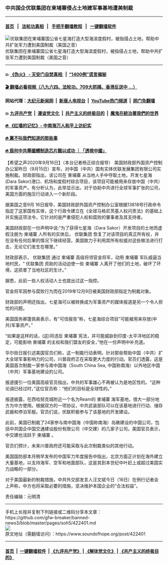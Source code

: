 ### 中共国企优联集团在柬埔寨侵占土地建军事基地遭美制裁
------------------------

#### [首页](https://github.com/gfw-breaker/banned-news3/blob/master/README.md) &nbsp;&nbsp;|&nbsp;&nbsp; [法轮功真相](https://github.com/begood0513/basic/blob/master/README.md)  &nbsp;&nbsp;|&nbsp;&nbsp; [手把手翻墙教程](https://github.com/gfw-breaker/guides/wiki)  &nbsp;&nbsp;|&nbsp;&nbsp; [一键翻墙软件](https://github.com/gfw-breaker/nogfw/blob/master/README.md)  



<div><img alt="优联集团在柬埔寨国公省七星海打造大型海滨度假村，被指侵占土地，帮助中共扩张军力遭到美国制裁（美国之音）" src="https://img.soundofhope.org/2020-09/youmei-1600265074348.png"/>
<br/><figcaption class="caption">
 优联集团在柬埔寨国公省七星海打造大型海滨度假村，被指侵占土地，帮助中共扩张军力遭到美国制裁（美国之音）
</figcaption></div><hr/>

#### 💥 [《伪火》 - 天安门自焚真相 ](http://158.247.195.190:10000/videos/blog/weihuo.html)&nbsp; |&nbsp; [“1400例”谎言揭秘  ](http://158.247.195.190:10000/videos/blog/jiexi1400.html)

#### [ 🎬  翻墙必看视频（八九六四、法轮功、709大抓捕、香港反送中 ...）](https://github.com/gfw-breaker/links/blob/master/banned.md)

#### 网站代理：[大纪元新闻网](http://158.247.195.190:10080/gb/) &nbsp;|&nbsp; [新唐人电视台](http://158.247.195.190:8808/gb/)  &nbsp;|&nbsp; [YouTube热门频道](http://158.247.195.190/youtube.html) &nbsp;|&nbsp; [网门免翻墙](http://158.247.195.190:11000/show.aspx?name=ogHome)

#### 💥 [九评共产党](http://158.247.195.190:10000/videos/res/jiuping/)&nbsp; |&nbsp; [漫谈党文化](http://158.247.195.190:10000/videos/res/mtdwh/)&nbsp; |&nbsp; [共产主义的终极目的](http://158.247.195.190:10000/videos/res/zjmd/)&nbsp; |&nbsp; [魔鬼在統治著我們的世界](http://158.247.195.190:10000/videos/res/TheSpecter/)  

#### [ 🔥  《红墙的记忆》- 中南海万人和平上访纪实](http://158.247.195.190:10000/videos/news/../legend/index.html)

#### [ 🔥  黨不叫我們知道的那些事](http://158.247.195.190:10000/videos/news/truth02.html)

#### [ 🔥  爲何中共舉國體制造芯片難以成功 ｜「透視中國」](http://158.247.195.190:10000/videos/news/don03.html)

<div><div class="Content__Wrapper sc-1bvya0-0 grZQxZ">
 <p class="meta-top">
  <span class="meta">
   【希望之声2020年9月16日】（本台记者杨正综合报导）
  </span>
  美国财政部外国资产控制办公室昨日（9月15日）宣布，对中国（中共）国有实体优联发展集团有限公司实施制裁。财政部指出，该公司在
  <ok href="/term/11660">
   柬埔寨
  </ok>
  从当地人手中夺取土地，开发七星海(Dara Sakor)港口、机场和度假村综合项目，该项目可能被用来存放中国（中共）的军事资产。有分析认为，此举显示出，对于协助中共进行全球军事扩张的公司，美国方面的施压行动进入一个新阶段。
 </p>
 <p>
  据美国之音9月 16日报导，美国财政部外国资产控制办公室根据13818号行政命令指定了这家国有实体，这个行政令建立在《全球马格尼茨基人权问责法》的基础上并实施这项法令，它针对的是严重侵犯人权和腐败的肇事者及其支持者。
 </p>
 <div class="AD_Embed__Wrap-sc-1xslmin-0 igMuqX module desktop">
  <div>
  </div>
 </div>
 <p>
  美国财政部在一份声明中说:“为了获得七星海（Dara Sakor）开发项目的土地而虚假注册为
  <ok href="/term/11660">
   柬埔寨
  </ok>
  人所有的实体后，
  <ok href="/term/376768">
   优联集团
  </ok>
  恢复了对该项目的真正所有权，并在没有任何后果的情况下继续经营。美国致力于利用其所有权威对这些做法进行打击，无论它们发生在哪里。”
 </p>
 <p>
  财政部表示，
  <ok href="/term/376768">
   优联集团
  </ok>
  通过
  <ok href="/term/11660">
   柬埔寨
  </ok>
  高级将领官金将军，动用
  <ok href="/term/11660">
   柬埔寨
  </ok>
  军队威逼当地村民，“
  <ok href="/term/376768">
   优联集团
  </ok>
  资助的活动迫使一些
  <ok href="/term/11660">
   柬埔寨
  </ok>
  人离开了他们的土地，破坏了环境，这损害了当地社区的生计。”
 </p>
 <p>
  据悉，此前一些人权活动人士也提出过这一指控。
 </p>
 <p>
  官金将军因参与腐败行为而在2019年12月9日被美国财政部指定为制裁对象。
 </p>
 <p>
  财政部的声明还指出，七星海可以被转换成为军事资产的媒体报道是另一个令人担忧的问题。
 </p>
 <p>
  美国国务卿蓬佩奥表示，有“可信报告”称，七星海综合项目“可能被用来存放(中共)军事资产。”
 </p>
 <p>
  “如果是这样的话，(这)将违反
  <ok href="/term/11660">
   柬埔寨
  </ok>
  宪法，并可能威胁到印度-太平洋地区的稳定，可能影响
  <ok href="/term/11660">
   柬埔寨
  </ok>
  的主权和我们盟友的安全，”他在一份声明中补充道。
 </p>
 <p>
  华尔街日报引述美国官员们称，这一制裁行动表明，针对那些帮助中国（中共）扩大全球军事影响力的公司，川普政府正在采取更大力度的行动。官员们透露，这是美国首次制裁一家参与南中国海（South China Sea, 中国称南海）以外地区中国（中共）军事基地建设的公司。
 </p>
 <p>
  报道援引一位美国高级官员指出，中共的军事雄心不再被认为是地区性的。“这种论调已经过时，”这位官员称：“他们的目标是全球性的。”
 </p>
 <p>
  报道披露，在西哈努克城附近一个名为Ream的
  <ok href="/term/11660">
   柬埔寨
  </ok>
  海军基地，很大一部分地方为中方使用。根据双方的一项协议，中共武装部队可以在该基地进行行动、储存武器和停泊军舰。官员们说，优联积极参与了该基地的开发建设。
 </p>
 <p>
  此前，美国已制裁了24家参与南中国海（中国称南海）岛礁建设的中国公司，包括中共国企中国交通建设股份有限公司（中交建）的几家子公司。美国官员表示，中交建也活跃于
  <ok href="/term/11660">
   柬埔寨
  </ok>
  。
 </p>
 <p>
  官员们预计，未来川普政府还可能采取与此次制裁类似的其他行动。
 </p>
 <p>
  美国国防部本月稍早发布的中国军力年度报告中指出，北京方面正计划在海外建立大量基地，以支持海军、空军和地面部队，这是其到本世纪中叶赶上或超过美国实力战略的一部分。
 </p>
 <p>
  对于美国最新的制裁措施，中共外交部发言人汪文斌今日（16日）在例行记者会上声称，中方也将采取必要的措施，坚决维护本国企业的“合法权益”。
 </p>
 <p class="meta-btm">
  责任编辑：元明清
 </p>
</div>
</div>
<hr/>
手机上长按并复制下列链接或二维码分享本文章：<br/>
https://github.com/gfw-breaker/banned-news3/blob/master/pages/soh5/422401.md <br/>
<a href='https://github.com/gfw-breaker/banned-news3/blob/master/pages/soh5/422401.md'><img src='https://github.com/gfw-breaker/banned-news3/blob/master/pages/soh5/422401.md.png'/></a> <br/>
原文地址（需翻墙访问）：https://www.soundofhope.org/post/422401


------------------------
#### [首页](https://github.com/gfw-breaker/banned-news3/blob/master/README.md) &nbsp;|&nbsp; [一键翻墙软件](https://github.com/gfw-breaker/nogfw/blob/master/README.md) &nbsp;| [《九评共产党》](https://github.com/gfw-breaker/9ping.md/blob/master/README.md#九评之一评共产党是什么) | [《解体党文化》](https://github.com/gfw-breaker/jtdwh.md/blob/master/README.md) | [《共产主义的终极目的》](https://github.com/gfw-breaker/gczydzjmd.md/blob/master/README.md)


<img src='http://gfw-breaker.win/banned-news3/pages/soh5/422401.md' width='0px' height='0px'/>